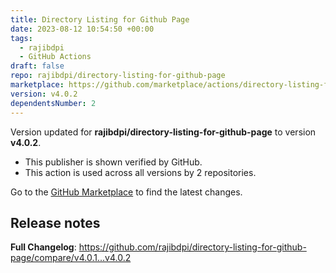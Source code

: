 ```yaml
---
title: Directory Listing for Github Page
date: 2023-08-12 10:54:50 +00:00
tags:
  - rajibdpi
  - GitHub Actions
draft: false
repo: rajibdpi/directory-listing-for-github-page
marketplace: https://github.com/marketplace/actions/directory-listing-for-github-page
version: v4.0.2
dependentsNumber: 2
---
```



Version updated for **rajibdpi/directory-listing-for-github-page** to version **v4.0.2**.
- This publisher is shown verified by GitHub.
- This action is used across all versions by 2 repositories.

Go to the [GitHub Marketplace](https://github.com/marketplace/actions/directory-listing-for-github-page) to find the latest changes.

## Release notes

**Full Changelog**: https://github.com/rajibdpi/directory-listing-for-github-page/compare/v4.0.1...v4.0.2
